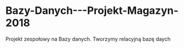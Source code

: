 # Bazy-Danych---Projekt-Magazyn-2018
Projekt zespołowy na Bazy danych. Tworzymy relacyjną bazę daych
